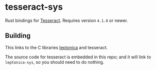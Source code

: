 # tesseract-sys

Rust bindings for [Tesseract](https://github.com/tesseract-ocr/tesseract). Requires version `4.1.0` or newer.


## Building

This links to the C libraries [leptonica](https://github.com/danbloomberg/leptonica) and tesseract.

The source code for tesseract is embedded in this repo; and it will link to `leptonica-sys`, so you should need to do nothing.

